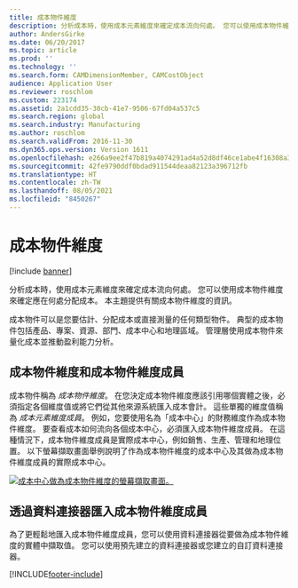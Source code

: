 ```yaml
---
title: 成本物件維度
description: 分析成本時，使用成本元素維度來確定成本流向何處。 您可以使用成本物件維度來確定應在何處分配成本。 本主題提供有關成本物件維度的資訊。
author: AndersGirke
ms.date: 06/20/2017
ms.topic: article
ms.prod: ''
ms.technology: ''
ms.search.form: CAMDimensionMember, CAMCostObject
audience: Application User
ms.reviewer: roschlom
ms.custom: 223174
ms.assetid: 2a1cdd35-30cb-41e7-9506-67fd04a537c5
ms.search.region: global
ms.search.industry: Manufacturing
ms.author: roschlom
ms.search.validFrom: 2016-11-30
ms.dyn365.ops.version: Version 1611
ms.openlocfilehash: e266a9ee2f47b819a4074291ad4a52d8df46ce1abe4f16308a3645375cd2dd80
ms.sourcegitcommit: 42fe9790ddf0bdad911544deaa82123a396712fb
ms.translationtype: HT
ms.contentlocale: zh-TW
ms.lasthandoff: 08/05/2021
ms.locfileid: "8450267"
---
```

# <a name="cost-object-dimensions"></a>成本物件維度

[!include [banner](../includes/banner.md)]

分析成本時，使用成本元素維度來確定成本流向何處。 您可以使用成本物件維度來確定應在何處分配成本。 本主題提供有關成本物件維度的資訊。

成本物件可以是您要估計、分配成本或直接測量的任何類型物件。 典型的成本物件包括產品、專案、資源、部門、成本中心和地理區域。 管理層使用成本物件來量化成本並推動盈利能力分析。

## <a name="cost-object-dimensions-and-cost-object-dimension-members"></a>成本物件維度和成本物件維度成員
成本物件稱為 *成本物件維度*。 在您決定成本物件維度應該引用哪個實體之後，必須指定各個維度值或將它們從其他來源系統匯入成本會計。 這些單獨的維度值稱為 *成本元素維度成員*。 例如，您要使用名為「成本中心」的財務維度作為成本物件維度。 要查看成本如何流向各個成本中心，必須匯入成本物件維度成員。 在這種情況下，成本物件維度成員是實際成本中心，例如銷售、生產、管理和地理位置。 以下螢幕擷取畫面舉例說明了作為成本物件維度的成本中心及其做為成本物件維度成員的實際成本中心。 

[![成本中心做為成本物件維度的螢幕擷取畫面。](./media/cost-object-dimensions.png)](./media/cost-object-dimensions.png)

## <a name="import-cost-object-dimension-members-through-data-connectors"></a>透過資料連接器匯入成本物件維度成員
為了更輕鬆地匯入成本物件維度成員，您可以使用資料連接器從要做為成本物件維度的實體中擷取值。 您可以使用預先建立的資料連接器或您建立的自訂資料連接器。





[!INCLUDE[footer-include](../../includes/footer-banner.md)]